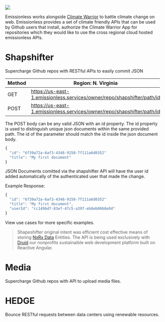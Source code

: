 ![](https://user-images.githubusercontent.com/73197190/196969015-5c967955-ea75-4a51-ae55-7dd47155d402.png)

Emissionless works alongside [Climate Warrior](https://github.com/apps/climate-warrior) to battle climate change on web. Emissionless provides a set of climate friendly APIs that can be used by Github users that install, authorize the Climate Warrior App for repositories which they would like to use the cross regional cloud hosted emissionless APIs.

# Shapshifter

Supercharge Github repos with RESTful APIs to easily commit JSON

| Method | Region: N. Virginia |
| ------------- | ------------- |
| GET  | https://us-east-1.emissionless.services/owner/repo/shapshifter/path/id  |
| POST  | https://us-east-1.emissionless.services/owner/repo/shapshifter/path/id  |

The POST body can be any valid JSON with an id property. The id property is used to distinguish unique json documents within the same provided path. The id of the parameter should match the id inside the json document body.

```javascript
{
  "id": "6f39a72a-6af3-4348-9158-7f111a6d0352"
  "title": "My first document"
}
```

JSON Documents comitted via the shapshifter API will have the user id added automatically of the authenticated user that made the change.


Example Response:
```javascript
{
  "id": "6f39a72a-6af3-4348-9158-7f111a6d0352"
  "title": "My first document",
  "userId": "cc149bd7-83ef-47c5-a397-eb0eb0068e0d"
}
```

View use cases for more specific examples.

> Shapeshifter original intent was efficient cost effective means of storing [NxRx Data](https://v8.ngrx.io/guide/data) Entities. The API is being used exclusively with [Druid](https://github.com/rollthecloudinc/druid) our nonprofits sustainaible web development platform built on Reactive Angular.

# Media

Supercharge Github repos with API to upload media files.

# HEDGE

Bounce RESTful requests between data centers using renewable resources.
